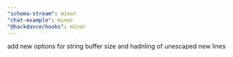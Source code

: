 ```yaml
---
"schema-stream": minor
"chat-example": minor
"@hackdance/hooks": minor
---
```


add new options for string buffer size and hadnling of unescaped new lines

